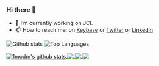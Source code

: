 ### Hi there 👋

- 🔭 I’m currently working on JCI.
- 📫 How to reach me: on [Keybase](https://keybase.io/1modm) or [Twitter](https://twitter.com/1_mod_m) or [Linkedin](https://www.linkedin.com/in/mmorillo/)

![Github stats](https://github-readme-stats.vercel.app/api?username=1modm&show_icons=true&hide_title=true&hide_border=true&hide_rank=false&hide=contribs&theme=material-palenight)
![Top Languages](https://github-readme-stats.vercel.app/api/top-langs/?username=1modm&theme=material-palenight&layout=compact)



<a href="https://github.com/1modm/github-readme-stats">
  <img align="center" src="https://github-readme-stats.anuraghazra1.vercel.app/api?username=1modm&show_icons=true&include_all_commits=true&theme=material-palenight" alt="1modm's github stats" />
</a>
<a href="https://github.com/1modm/github-readme-stats">
  <!-- Change the `github-readme-stats.anuraghazra1.vercel.app` to `github-readme-stats.vercel.app`  -->
  <img align="center" src="https://github-readme-stats.vercel.app/api/top-langs/?username=1modm&layout=compact&theme=material-palenight" />
</a>

<a href="https://github.com/1modm/github-readme-stats">
  <!-- Change the `github-readme-stats.anuraghazra1.vercel.app` to `github-readme-stats.vercel.app`  -->
  <img align="center" src="https://github-readme-stats.vercel.app/api/pin/?username=1modm&repo=github-readme-stats&theme=material-palenight" />
</a>    
<a href="https://github.com/1modm/1modm.github.io">
  <!-- Change the `github-readme-stats.anuraghazra1.vercel.app` to `github-readme-stats.vercel.app`  -->
  <img align="center" src="https://github-readme-stats.vercel.app/api/pin/?username=1modm&repo=anuraghazra.github.io&theme=material-palenight" />
</a>

